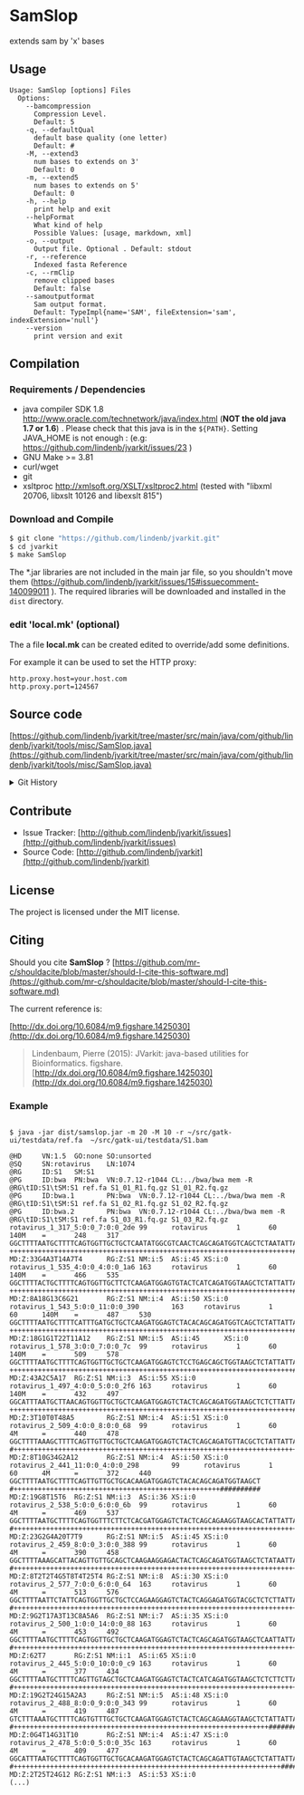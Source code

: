 # SamSlop

extends sam by 'x' bases


## Usage

```
Usage: SamSlop [options] Files
  Options:
    --bamcompression
      Compression Level.
      Default: 5
    -q, --defaultQual
      default base quality (one letter)
      Default: #
    -M, --extend3
      num bases to extends on 3'
      Default: 0
    -m, --extend5
      num bases to extends on 5'
      Default: 0
    -h, --help
      print help and exit
    --helpFormat
      What kind of help
      Possible Values: [usage, markdown, xml]
    -o, --output
      Output file. Optional . Default: stdout
    -r, --reference
      Indexed fasta Reference
    -c, --rmClip
      remove clipped bases
      Default: false
    --samoutputformat
      Sam output format.
      Default: TypeImpl{name='SAM', fileExtension='sam', indexExtension='null'}
    --version
      print version and exit

```

## Compilation

### Requirements / Dependencies

* java compiler SDK 1.8 http://www.oracle.com/technetwork/java/index.html (**NOT the old java 1.7 or 1.6**) . Please check that this java is in the `${PATH}`. Setting JAVA_HOME is not enough : (e.g: https://github.com/lindenb/jvarkit/issues/23 )
* GNU Make >= 3.81
* curl/wget
* git
* xsltproc http://xmlsoft.org/XSLT/xsltproc2.html (tested with "libxml 20706, libxslt 10126 and libexslt 815")


### Download and Compile

```bash
$ git clone "https://github.com/lindenb/jvarkit.git"
$ cd jvarkit
$ make SamSlop
```

The *.jar libraries are not included in the main jar file, so you shouldn't move them (https://github.com/lindenb/jvarkit/issues/15#issuecomment-140099011 ).
The required libraries will be downloaded and installed in the `dist` directory.

### edit 'local.mk' (optional)

The a file **local.mk** can be created edited to override/add some definitions.

For example it can be used to set the HTTP proxy:

```
http.proxy.host=your.host.com
http.proxy.port=124567
```
## Source code 

[https://github.com/lindenb/jvarkit/tree/master/src/main/java/com/github/lindenb/jvarkit/tools/misc/SamSlop.java](https://github.com/lindenb/jvarkit/tree/master/src/main/java/com/github/lindenb/jvarkit/tools/misc/SamSlop.java)


<details>
<summary>Git History</summary>

```
Tue May 9 10:40:20 2017 +0200 ; moving to jcommander ; https://github.com/lindenb/jvarkit/commit/88cfdecb60c1f193ae8b3176ad86181c4a15256b
Fri Mar 25 17:18:27 2016 +0100 ; sammask ; https://github.com/lindenb/jvarkit/commit/b9c834afec6c7c9904baecd2fb2b61e57261da0f
Tue Jan 19 16:37:41 2016 +0100 ; cont ; https://github.com/lindenb/jvarkit/commit/3d3c1dd84eb7343d22fca9d229a75e5a38ba5ef6
Tue Jan 19 16:16:44 2016 +0100 ; samslop ; https://github.com/lindenb/jvarkit/commit/0a2c02494d4c883f89e4f1845a6ac461042355b0
```

</details>

## Contribute

- Issue Tracker: [http://github.com/lindenb/jvarkit/issues](http://github.com/lindenb/jvarkit/issues)
- Source Code: [http://github.com/lindenb/jvarkit](http://github.com/lindenb/jvarkit)

## License

The project is licensed under the MIT license.

## Citing

Should you cite **SamSlop** ? [https://github.com/mr-c/shouldacite/blob/master/should-I-cite-this-software.md](https://github.com/mr-c/shouldacite/blob/master/should-I-cite-this-software.md)

The current reference is:

[http://dx.doi.org/10.6084/m9.figshare.1425030](http://dx.doi.org/10.6084/m9.figshare.1425030)

> Lindenbaum, Pierre (2015): JVarkit: java-based utilities for Bioinformatics. figshare.
> [http://dx.doi.org/10.6084/m9.figshare.1425030](http://dx.doi.org/10.6084/m9.figshare.1425030)





### Example



```

$ java -jar dist/samslop.jar -m 20 -M 10 -r ~/src/gatk-ui/testdata/ref.fa  ~/src/gatk-ui/testdata/S1.bam
 
@HD     VN:1.5  GO:none SO:unsorted
@SQ     SN:rotavirus    LN:1074
@RG     ID:S1   SM:S1
@PG     ID:bwa  PN:bwa  VN:0.7.12-r1044 CL:../bwa/bwa mem -R @RG\tID:S1\tSM:S1 ref.fa S1_01_R1.fq.gz S1_01_R2.fq.gz
@PG     ID:bwa.1        PN:bwa  VN:0.7.12-r1044 CL:../bwa/bwa mem -R @RG\tID:S1\tSM:S1 ref.fa S1_02_R1.fq.gz S1_02_R2.fq.gz
@PG     ID:bwa.2        PN:bwa  VN:0.7.12-r1044 CL:../bwa/bwa mem -R @RG\tID:S1\tSM:S1 ref.fa S1_03_R1.fq.gz S1_03_R2.fq.gz
rotavirus_1_317_5:0:0_7:0:0_2de 99      rotavirus       1       60      140M    =       248     317     GGCTTTTAATGCTTTTCAGTGGTTGCTGCTCAATATGGCGTCAACTCAGCAGATGGTCAGCTCTAATATTAATACTTCTT     ++++++++++++++++++++++++++++++++++++++++++++++++++++++++++++++++++++++##########        MD:Z:33G4A3T14A7T4      RG:Z:S1 NM:i:5  AS:i:45 XS:i:0
rotavirus_1_535_4:0:0_4:0:0_1a6 163     rotavirus       1       60      140M    =       466     535     GGCTTTTACTGCTTTTCAGTGGTTGCTTCTCAAGATGGAGTGTACTCATCAGATGGTAAGCTCTATTATTAATACTTCTT     ++++++++++++++++++++++++++++++++++++++++++++++++++++++++++++++++++++++##########        MD:Z:8A18G13C6G21       RG:Z:S1 NM:i:4  AS:i:50 XS:i:0
rotavirus_1_543_5:0:0_11:0:0_390        163     rotavirus       1       60      140M    =       487     530     GGCTTTTAATGCTTTTCATTTGATGCTGCTCAAGATGGAGTCTACACAGCAGATGGTCAGCTCTATTATTAATACTTCTT     ++++++++++++++++++++++++++++++++++++++++++++++++++++++++++++++++++++++##########        MD:Z:18G1G1T22T11A12    RG:Z:S1 NM:i:5  AS:i:45      XS:i:0
rotavirus_1_578_3:0:0_7:0:0_7c  99      rotavirus       1       60      140M    =       509     578     GGCTTTTAATGCTTTTCAGTGGTTGCTGCTCAAGATGGAGTCTCCTGAGCAGCTGGTAAGCTCTATTATTAATACTTCTT     ++++++++++++++++++++++++++++++++++++++++++++++++++++++++++++++++++++++##########        MD:Z:43A2C5A17  RG:Z:S1 NM:i:3  AS:i:55 XS:i:0
rotavirus_1_497_4:0:0_5:0:0_2f6 163     rotavirus       1       60      140M    =       432     497     GGCATTTAATGCTTAACAGTGGTTGCTGCTCAAGATGGAGTCTACTCAGCAGATGGTAAGCTCTCTTATTAATACTTCTT     ++++++++++++++++++++++++++++++++++++++++++++++++++++++++++++++++++++++##########        MD:Z:3T10T0T48A5        RG:Z:S1 NM:i:4  AS:i:51 XS:i:0
rotavirus_2_509_4:0:0_8:0:0_68  99      rotavirus       1       60      4M      =       440     478     GGCTTTTAAAGCTTTTCAGTTGTTGCTGCTCAAGATGGAGTCTACTCAGCAGATGTTACGCTCTATTATTAATACTTCTTT    #++++++++++++++++++++++++++++++++++++++++++++++++++++++++++++++++++++++##########       MD:Z:8T10G34G2A12       RG:Z:S1 NM:i:4  AS:i:50 XS:i:0
rotavirus_2_441_11:0:0_4:0:0_298        99      rotavirus       1       60      4M      =       372     440     GGCTTTTAATGCTTTTCAGTTGTTGCTGCACAAGATGGAGTCTACACAGCAGATGGTAAGCT       #+++++++++++++++++++++++++++++++++++++++++++++++++++##########  MD:Z:19G8T15T6  RG:Z:S1 NM:i:3  AS:i:36 XS:i:0
rotavirus_2_538_5:0:0_6:0:0_6b  99      rotavirus       1       60      4M      =       469     537     GGCTTTTAATGCTTTTCAGTGGTTTCTTCTCACGATGGAGTCTACTCAGCAGAAGGTAAGCACTATTATTAATACTTCTTT    #++++++++++++++++++++++++++++++++++++++++++++++++++++++++++++++++++++++##########       MD:Z:23G2G4A20T7T9      RG:Z:S1 NM:i:5  AS:i:45 XS:i:0
rotavirus_2_459_8:0:0_3:0:0_388 99      rotavirus       1       60      4M      =       390     458     GGCTTTTAAAGCATTACAGTTGTTGCAGCTCAAGAAGGAGACTACTCAGCAGATGGTAAGCTCTATAATTAATACTTCTTT    #++++++++++++++++++++++++++++++++++++++++++++++++++++++++++++++++++++++##########       MD:Z:8T2T2T4G5T8T4T25T4 RG:Z:S1 NM:i:8  AS:i:30 XS:i:0
rotavirus_2_577_7:0:0_6:0:0_64  163     rotavirus       1       60      4M      =       513     576     GGCTTTTAATTCTATTCAGTGGTTGCTGCTCCAGAAGGAGTCTACTCAGGAGATGGTACGCTCTCTTATTAATACTTCTTT    #++++++++++++++++++++++++++++++++++++++++++++++++++++++++++++++++++++++##########       MD:Z:9G2T17A3T13C8A5A6  RG:Z:S1 NM:i:7  AS:i:35 XS:i:0
rotavirus_2_500_1:0:0_14:0:0_88 163     rotavirus       1       60      4M      =       453     492     GGCTTTTAATGCTTTTCAGTGGTTGCTGCTCAAGATGGAGTCTACTCAGCAGATGGTAAGCTCAATTATTAATACTTCTTT    #++++++++++++++++++++++++++++++++++++++++++++++++++++++++++++++++++++++##########       MD:Z:62T7       RG:Z:S1 NM:i:1  AS:i:65 XS:i:0
rotavirus_2_445_5:0:0_10:0:0_c9 163     rotavirus       1       60      4M      =       377     434     GGCTTTTAATGCTTTTCAGTTGTAGCTGCTCAAGATGGAGTCTACTCATCAGATGGTAAGCTCTCTTCTTAATACTTCTTT    #++++++++++++++++++++++++++++++++++++++++++++++++++++++++++++++++++++++##########       MD:Z:19G2T24G15A2A3     RG:Z:S1 NM:i:5  AS:i:48 XS:i:0
rotavirus_2_488_8:0:0_9:0:0_343 99      rotavirus       1       60      4M      =       419     487     GTCTTTAAATGCTTTTCAGTGTTTGCTGCTCAAGATGGAGTCTACTCAGCAGAAGGTAAGCTCTATTATTAATA   #+++++++++++++++++++++++++++++++++++++++++++++++++++++++++++++++##########      MD:Z:0G4T14G31T10       RG:Z:S1 NM:i:4  AS:i:47 XS:i:0
rotavirus_2_478_5:0:0_5:0:0_35c 163     rotavirus       1       60      4M      =       409     477     GGCATTTAATGCTTTTCAGTGGTTGCTGCACAAGATGGAGTCTACTCAGCAGATTGTAAGCTCTATTATTAATACTT        #++++++++++++++++++++++++++++++++++++++++++++++++++++++++++++++++++##########   MD:Z:2T25T24G12 RG:Z:S1 NM:i:3  AS:i:53 XS:i:0
(...)
```




